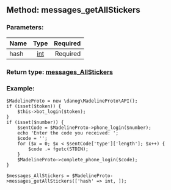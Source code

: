 ## Method: messages\_getAllStickers  

### Parameters:

| Name     |    Type       | Required |
|----------|:-------------:|---------:|
|hash|[int](../types/int.md) | Required|


### Return type: [messages\_AllStickers](../types/messages_AllStickers.md)

### Example:


```
$MadelineProto = new \danog\MadelineProto\API();
if (isset($token)) {
    $this->bot_login($token);
}
if (isset($number)) {
    $sentCode = $MadelineProto->phone_login($number);
    echo 'Enter the code you received: ';
    $code = '';
    for ($x = 0; $x < $sentCode['type']['length']; $x++) {
        $code .= fgetc(STDIN);
    }
    $MadelineProto->complete_phone_login($code);
}

$messages_AllStickers = $MadelineProto->messages_getAllStickers(['hash' => int, ]);
```